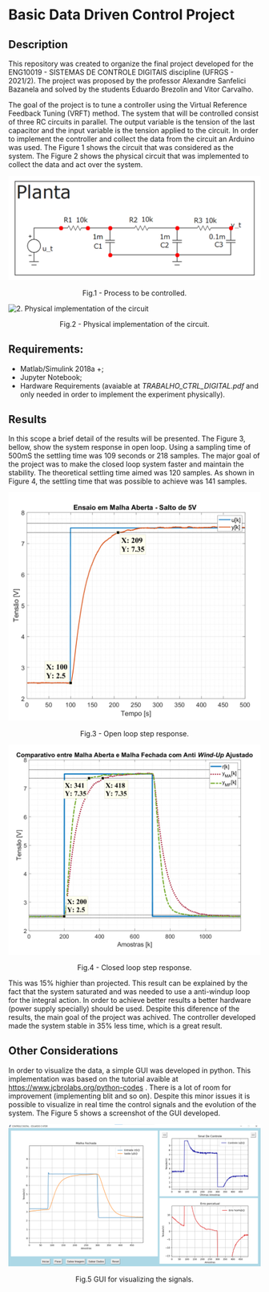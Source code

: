 # Basic Data Driven Control Project

## Description
This repository was created to organize the final project developed for the ENG10019 - SISTEMAS DE CONTROLE DIGITAIS discipline (UFRGS - 2021/2). The project was proposed by the professor Alexandre Sanfelici Bazanela and solved by the students Eduardo Brezolin and Vitor Carvalho.

The goal of the project is to tune a controller using the Virtual Reference Feedback Tuning (VRFT) method. The system that will be controlled consist of three RC circuits in parallel. The output variable is the tension of the last capacitor and the input variable is the tension applied to the circuit. In order to implement the controller and collect the data from the circuit an Arduino was used. The Figure 1 shows the circuit that was considered as the system. The Figure 2 shows the physical circuit that was implemented to collect the data and act over the system.

![1. Process that will be controlled](/imgs/circuitoPlanta.png)
<p align = "center">
Fig.1 - Process to be controlled.
</p>

![2. Physical implementation of the circuit](/imgs/circuitoReal.png)
<p align = "center">
Fig.2 - Physical implementation of the circuit.
</p>

## Requirements:

- Matlab/Simulink 2018a +;
- Jupyter Notebook;
- Hardware Requirements (avaiable at *TRABALHO_CTRL_DIGITAL.pdf* and only needed in order to implement the experiment physically).

## Results 
In this scope a brief detail of the results will be presented. The Figure 3, bellow, show the system response in open loop. Using a sampling time of 500mS the settling time was 109 seconds or 218 samples. The major goal of the project was to make the closed loop system faster and maintain the stability. The theoretical settling time aimed was 120 samples.  As shown in Figure 4, the settling time that was possible to achieve was 141 samples. 

![3.System in Open loop](/imgs/MASALTOREAL.png)
<p align = "center">
Fig.3 - Open loop step response.
</p>

![4.System in closed loop](/imgs/MAMFcomAntiAjustado.png)
<p align = "center">
Fig.4 - Closed loop step response.
</p>

This was 15% highier than projected. This result can be explained by the fact that the system saturated and was needed to use a anti-windup loop for the integral action. In order to achieve better results a better hardware (power supply specially) should be used. Despite this diference of the results, the main goal of the project was achived. The controller developed made the system stable in 35% less time, which is a great result.

## Other Considerations 

In order to visualize the data, a simple GUI was developed in python. This implementation was based on the tutorial avaible at https://www.jcbrolabs.org/python-codes . There is a lot of room for improvement (implementing blit and so on). Despite this minor issues it is possible to visualize in real time the control signals and the evolution of the system. The Figure 5 shows a screenshot of the GUI developed.

![5.GUI for visualizing the signals](/imgs/Software%20Auxiliar.png)
<p align = "center">
Fig.5 GUI for visualizing the signals.
</p>
